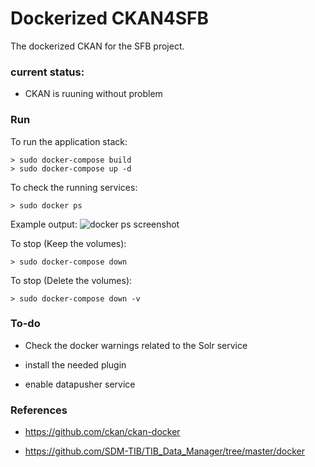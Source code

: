# Dockerized CKAN4SFB

The dockerized CKAN for the SFB project. 


### current status:
- CKAN is ruuning without problem 

### Run

To run the application stack:

    > sudo docker-compose build
    > sudo docker-compose up -d  

To check the running services:

    > sudo docker ps

Example output:
![docker ps screenshot](/home/pooya/Pictures/ckan/ckan-docker-ps.png)


To stop (Keep the volumes):

    > sudo docker-compose down

To stop (Delete the volumes):

    > sudo docker-compose down -v


### To-do

- Check the docker warnings  related to the Solr service

- install the needed plugin

- enable datapusher service

### References

- https://github.com/ckan/ckan-docker

- https://github.com/SDM-TIB/TIB_Data_Manager/tree/master/docker
